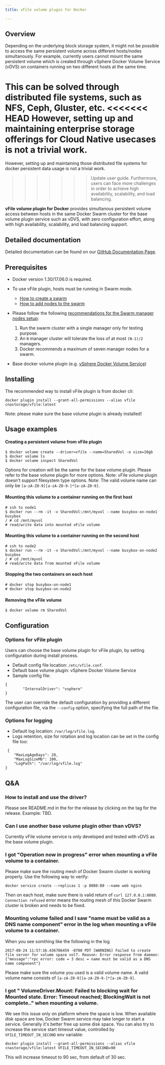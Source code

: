 ```yaml
---
title: vFile volume plugin for Docker

---
```

## Overview
Depending on the underlying block storage system, it might not be possible to access the same
persistent volume across different hosts/nodes simultanously.
For example, currently users cannot mount the same persistent volume which is created through
vSphere Docker Volume Service (vDVS) on containers running on two different hosts at the same time.

This can be solved through distributed file systems, such as NFS, Ceph, Gluster, etc.
<<<<<<< HEAD
However, setting up and maintaining enterprise storage offerings for Cloud Native usecases is not a trivial work.
=======
However, setting up and maintaining those distributed file systems for docker persistent data usage is not a trivial work.
>>>>>>> Update user guide.
Furthermore, users can face more challenges in order to achieve high availability, scalability, and load balancing.

__vFile volume plugin for Docker__ provides simultanous persistent volume access between hosts in the
same Docker Swarm cluster for the base volume plugin service such as vDVS, with zero configuration effort,
along with high availability, scalability, and load balancing support.

## Detailed documentation
Detailed documentation can be found on our [GitHub Documentation Page](http://vmware.github.io/docker-volume-vsphere/documentation/).

## Prerequisites
* Docker version 1.30/17.06.0 is required.
* To use vFile plugin, hosts must be running in Swarm mode.
    * [How to create a swarm](https://docs.docker.com/engine/swarm/swarm-tutorial/create-swarm/)
    * [How to add nodes to the swarm](https://docs.docker.com/engine/swarm/swarm-tutorial/add-nodes/)
* Please follow the following [recommendations for the Swarm manager nodes setup](https://docs.docker.com/engine/swarm/how-swarm-mode-works/nodes/#manager-nodes):
    1. Run the swarm cluster with a single manager only for testing purpose.
    2. An `N` manager cluster will tolerate the loss of at most `(N-1)/2` managers.
    3. Docker recommends a maximum of seven manager nodes for a swarm.

* Base docker volume plugin (e.g. [vSphere Docker Volume Service](https://github.com/vmware/docker-volume-vsphere))

## Installing
The recommended way to install vFile plugin is from docker cli:
```
docker plugin install --grant-all-permissions --alias vfile cnastorage/vfile:latest
```
Note: please make sure the base volume plugin is already installed!

## Usage examples

#### Creating a persistent volume from vFile plugin
```
$ docker volume create --driver=vfile --name=SharedVol -o size=10gb
$ docker volume ls
$ docker volume inspect SharedVol
```
Options for creation will be the same for the base volume plugin.
Please refer to the base volume plugin for more options.
Note: vFile volume plugin doesn't support filesystem type options.
Note: The valid volume name can only be ```[a-zA-Z0-9][a-zA-Z0-9-]*[a-zA-Z0-9]```.

#### Mounting this volume to a container running on the first host
```
# ssh to node1
$ docker run --rm -it -v SharedVol:/mnt/myvol --name busybox-on-node1 busybox
/ # cd /mnt/myvol
# read/write data into mounted vFile volume
```

#### Mounting this volume to a container running on the second host
```
# ssh to node2
$ docker run --rm -it -v SharedVol:/mnt/myvol --name busybox-on-node2 busybox
/ # cd /mnt/myvol
# read/write data from mounted vFile volume
```

#### Stopping the two containers on each host
```
# docker stop busybox-on-node1
# docker stop busybox-on-node2
```

#### Removing the vFile volume
```
$ docker volume rm SharedVol
```

## Configuration
### Options for vFile plugin
Users can choose the base volume plugin for vFile plugin, by setting configuration during install process.
<!---
* Through CLI flag can only be done through non-managed plugin.
--->

* Default config file location: `/etc/vfile.conf`.
* Default base volume plugin: vSphere Docker Volume Service
* Sample config file:
```
{
        "InternalDriver": "vsphere"
}
```

The user can override the default configuration by providing a different configuration file,
via the `--config` option, specifying the full path of the file.

### Options for logging
* Default log location: `/var/log/vfile.log`.
* Logs retention, size for rotation and log location can be set in the config file too:
```
 {
	"MaxLogAgeDays": 28,
	"MaxLogSizeMb": 100,
	"LogPath": "/var/log/vfile.log"
}
```

## Q&A

### How to install and use the driver?
Please see README.md in the for the release by clicking on the tag for the release. Example: TBD.

### Can I use another base volume plugin other than vDVS?
Currently vFile volume service is only developed and tested with vDVS as the base volume plugin.


### I got "Operation now in progress" error when mounting a vFile volume to a container.
Please make sure the routing mesh of Docker Swarm cluster is working properly.
Use the following way to verify:
```
docker service create --replicas 1 -p 8080:80 --name web nginx
```
Then on each host, make sure there is valid return of `curl 127.0.0.1:8080`.
`Connection refused` error means the routing mesh of this Docker Swarm cluster is broken and needs to be fixed.

### Mounting volume failed and I saw "name must be valid as a DNS name component" error in the log when mounting a vFile volume to a container.
When you see somthing like the following in the log
```
2017-08-24 11:57:16.436786459 -0700 PDT [WARNING] Failed to create file server for volume space vol7. Reason: Error response from daemon: {"message":"rpc error: code = 3 desc = name must be valid as a DNS name component"}
```
Please make sure the volume you used is a valid volume name. A valid volume name consists of ```[a-zA-Z0-9][a-zA-Z0-9-]*[a-zA-Z0-9]```.

### I got " VolumeDriver.Mount: Failed to blocking wait for Mounted state. Error: Timeout reached; BlockingWait is not complete.." when mounting a volume.
We see this issue only on platform where the space is low. When available disk space are low, Docker Swarm service may take longer to start a service. Generally it's better free up some disk space. You can also try to increase the service start timeout value, controlled by ```VFILE_TIMEOUT_IN_SECOND``` env variable:
```
docker plugin install --grant-all-permissions --alias vfile cnastorage/vfile:latest VFILE_TIMEOUT_IN_SECOND=90
```
This will increase timeout to 90 sec, from default of 30 sec.

